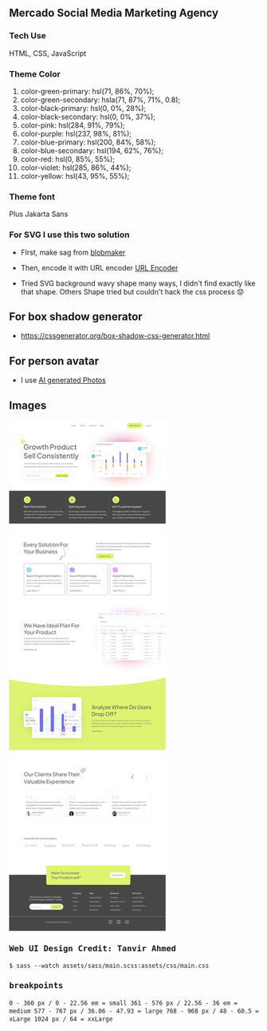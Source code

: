 ## Mercado Social Media Marketing Agency

### Tech Use

HTML, CSS, JavaScript

###  Theme Color 

1. color-green-primary: hsl(71, 86%, 70%);
2. color-green-secondary: hsla(71, 87%, 71%, 0.8);
3. color-black-primary: hsl(0, 0%, 28%);
4. color-black-secondary: hsl(0, 0%, 37%);
5. color-pink: hsl(284, 91%, 79%);
6. color-purple: hsl(237, 98%, 81%);
7. color-blue-primary: hsl(200, 84%, 58%);
8. color-blue-secondary: hsl(194, 62%, 76%);
9. color-red: hsl(0, 85%, 55%);
10. color-violet: hsl(285, 86%, 44%);
11. color-yellow: hsl(43, 95%, 55%);  

### Theme font

Plus Jakarta Sans

### For SVG I use this two solution

- FIrst, make sag from [blobmaker](https://www.blobmaker.app/)
- Then, encode it with URL encoder [URL Encoder](https://yoksel.github.io/url-encoder/)

- Tried SVG background wavy shape many ways, I didn't find exactly like that shape. Others Shape tried but couldn't hack the css process 😟

## For box shadow generator

- https://cssgenerator.org/box-shadow-css-generator.html

## For person avatar

- I use [AI generated Photos](https://generated.photos/)

## Images

<kbd>
    <img src="./project-images.png">    
<kbd/>

### Web UI Design Credit: **Tanvir Ahmed**

`$ sass --watch assets/sass/main.scss:assets/css/main.css`

### breakpoints

`
    0 - 360 px / 0 - 22.56 em = small
    361 - 576 px / 22.56 - 36 em = medium
    577 - 767 px / 36.06 - 47.93 = large
    768 - 968 px / 48 - 60.5 = xLarge
    1024 px / 64 = xxLarge
`
